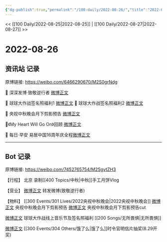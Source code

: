 ```yaml
---
{"dg-publish":true,"permalink":"/100-daily/2022-08-26/","title":"2022-08-26"}
---
```



<< [[100 Daily/2022-08-25\|2022-08-25]] | [[100 Daily/2022-08-27\|2022-08-27]] >>

# 2022-08-26

## 资讯站 记录

原博链接: https://weibo.com/6466290670/M2S0grNdg

💫 深深发博·致敬逆行者 [微博正文](https://m.weibo.cn/6466290670/4806820516596439)

💫 球球大作战签名照福利1 [微博正文](https://m.weibo.cn/6466290670/4806680896084553)
💫 球球大作战签名照福利2 [微博正文](https://m.weibo.cn/6466290670/4806787313700614)

💫 央视中秋晚会月下剪影预告 [微博正文](https://m.weibo.cn/6466290670/4806724098195725)

💫《My Heart Will Go On》回顾 [微博正文](https://m.weibo.cn/6466290670/4806717601484273)

💫 每日·早安 易居中国16周年庆全程[微博正文](https://m.weibo.cn/6466290670/4806641679602066)

---
## Bot 记录

原博链接: https://weibo.com/7452765754/M2SgvtZH3

【行程】
北京 录制[[400 Topics/中秋\|中秋]]手工月饼Vlog

【营业】
[微博正文](https://weibo.com/detail/4806815113813613) 转发微博(致敬逆行者)

【物料】
[[300 Events/301 Lives/2022央视中秋晚会\|2022央视中秋晚会]]
[微博正文](https://weibo.com/detail/4806714920534302) 央视中秋晚会月下剪影预告
[微博正文](https://weibo.com/detail/4806723561066608) 央视中秋晚会月下剪影预告cut

[微博正文](https://weibo.com/detail/4806762085221835) 球球大作战线上音乐节及签名照福利 [[200 Songs/无所畏惧\|无所畏惧]]

[微博正文](https://weibo.com/detail/4806803462032051) [[300 Events/304 Others/饿了么\|饿了么]]时令官明信片抽奖(8.29开奖)
